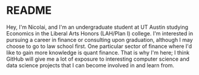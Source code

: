# README
Hey, I'm Nicolai, and I'm an undergraduate student at UT Austin studying Economics in the Liberal Arts Honors (LAH/Plan I) college. 
I'm interested in pursuing a career in finance or consulting upon graduation, although I may choose to go to law school first.
One particular sector of finance where I'd like to gain more knowledge is quant finance. 
That is why I'm here; I think GitHub will give me a lot of exposure to interesting computer science and data science projects that I can become involved in and learn from.
